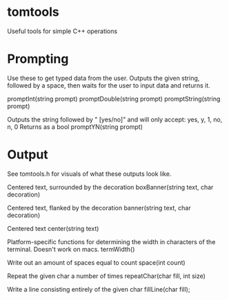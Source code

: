 tomtools
========

Useful tools for simple C++ operations

Prompting
=========

Use these to get typed data from the user. Outputs the given string, followed by a space,
then waits for the user to input data and returns it.

promptInt(string prompt)
promptDouble(string prompt)
promptString(string prompt)

Outputs the string followed by " [yes/no]" and will only accept: yes, y, 1, no, n, 0
Returns as a bool
promptYN(string prompt)


Output
======
See tomtools.h for visuals of what these outputs look like.

Centered text, surrounded by the decoration
boxBanner(string text, char decoration)

Centered text, flanked by the decoration
banner(string text, char decoration)

Centered text
center(string text)

Platform-specific functions for determining the width in characters of the terminal.
Doesn't work on macs.
termWidth()

Write out an amount of spaces equal to count
space(int count)

Repeat the given char a number of times
repeatChar(char fill, int size)

Write a line consisting entirely of the given char
fillLine(char fill);
